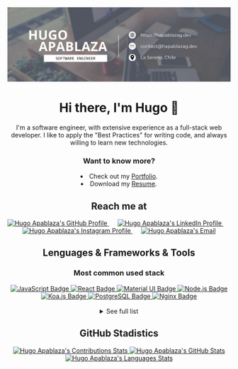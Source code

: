 <div align="center">
  <a href="https://hapablazag.dev">
    <img alt="Hugo Apablaza's GitHub Banner" src="./assets/banner.png" />
  </a>
</div>

<!-- ![Visits Badge](https://badges.pufler.dev/visits/HApablazaG/portfolio) -->

<h1 align="center">Hi there, I'm Hugo 👋</h1>

<p align="center">
  I'm a software engineer, with extensive experience as a full-stack web developer. I like to apply the "Best Practices" for writing code, and always willing to learn new technologies.
</p>

<h3 align="center">Want to know more?</h3>

<div align="center">
  <li>Check out my <a href="https://hapablazag.dev">Portfolio</a>.</li>

  <li>Download my <a href="https://hapablazag.dev/CV-Hugo-Apablaza-Guerrero.pdf" download>Resume</a>.</li>
</div>

<h2 align="center">Reach me at</h2>

<div align="center">
  <a href="https://github.com/HApablazaG">
    <img alt="Hugo Apablaza's GitHub Profile" src="https://www.vectorlogo.zone/logos/github/github-tile.svg" height="40" width="40">
  </a>
  &nbsp;&nbsp;&nbsp;&nbsp;
  <a href="https://www.linkedin.com/in/hapablazag">
    <img alt="Hugo Apablaza's LinkedIn Profile" src="https://www.vectorlogo.zone/logos/linkedin/linkedin-tile.svg" height="40" width="40">
  </a>
  &nbsp;&nbsp;&nbsp;&nbsp;
  <a href="https://www.instagram.com/hapablazag">
    <img alt="Hugo Apablaza's Instagram Profile" src="https://www.vectorlogo.zone/logos/instagram/instagram-tile.svg" height="40" width="40">
  </a>
  &nbsp;&nbsp;&nbsp;&nbsp;
  <a href="mailto:contact@hapablazag.dev">
    <img alt="Hugo Apablaza's Email" src="https://www.vectorlogo.zone/logos/gmail/gmail-tile.svg" height="40" width="40">
  </a>
</div>

<h2 align="center">Lenguages & Frameworks & Tools</h2>

<h3 align="center">Most common used stack</h3>

<div align="center">
  <a href="https://developer.mozilla.org/docs/Web/JavaScript">
    <img alt="JavaScript Badge" src="https://img.shields.io/badge/JavaScript-323330?style=for-the-badge&logo=javascript&logoColor=F7DF1E">
  </a>
  <a href="https://reactjs.org">
    <img alt="React Badge" src="https://img.shields.io/badge/React-20232A?style=for-the-badge&logo=react&logoColor=61DAFB">
  </a>
  <a href="https://mui.com">
    <img alt="Material UI Badge" src="https://img.shields.io/badge/Material%20UI-007FFF?style=for-the-badge&logo=mui&logoColor=white">
  </a>
  <a href="https://nodejs.org">
    <img alt="Node.js Badge" src="https://img.shields.io/badge/Node.js-339933?style=for-the-badge&logo=nodedotjs&logoColor=white">
  </a>
  <a href="https://koajs.com">
    <img alt="Koa.js Badge" src="https://img.shields.io/badge/Koa.js-000000?style=for-the-badge&logo=koa&logoColor=white">
  </a>
  <a href="https://www.postgresql.org">
    <img alt="PostgreSQL Badge" src="https://img.shields.io/badge/PostgreSQL-316192?style=for-the-badge&logo=postgresql&logoColor=white">
  </a>
  <a href="https://www.nginx.com">
    <img alt="Nginx Badge" src="https://img.shields.io/badge/Nginx-009639?style=for-the-badge&logo=nginx&logoColor=white">
  </a>
</div>

<br />

<details>
  <summary align="center">See full list</summary>

  <h3 align="center">Languages</h3>

  <div align="center">
    <a href="https://docs.microsoft.com/en-us/dotnet/csharp">
      <img alt="C# Badge" src="https://img.shields.io/badge/C%23-239120?style=for-the-badge&logo=c-sharp&logoColor=white">
    </a>
    <a href="https://isocpp.org">
      <img alt="C++ Badge" src="https://img.shields.io/badge/C%2B%2B-00599C?style=for-the-badge&logo=c%2B%2B&logoColor=white">
    </a>
    <a href="https://developer.mozilla.org/docs/Web/CSS">
      <img alt="CSS3 Badge" src="https://img.shields.io/badge/CSS3-1572B6?style=for-the-badge&logo=css3&logoColor=white">
    </a>
    <a href="https://developer.mozilla.org/docs/Glossary/HTML5">
      <img alt="HTML5 Badge" src="https://img.shields.io/badge/HTML5-E34F26?style=for-the-badge&logo=html5&logoColor=white">
    </a>
    <a href="https://developer.mozilla.org/docs/Web/JavaScript">
      <img alt="JavaScript Badge" src="https://img.shields.io/badge/JavaScript-323330?style=for-the-badge&logo=javascript&logoColor=F7DF1E">
    </a>
    <a href="https://www.json.org">
      <img alt="json Badge" src="https://img.shields.io/badge/json-5E5C5C?style=for-the-badge&logo=json&logoColor=white">
    </a>
    <a href="https://www.php.net">
      <img alt="PHP Badge" src="https://img.shields.io/badge/PHP-777BB4?style=for-the-badge&logo=php&logoColor=white">
    </a>
    <a href="https://www.python.org">
      <img alt="Python Badge" src="https://img.shields.io/badge/Python-FFD43B?style=for-the-badge&logo=python&logoColor=blue">
    </a>
  </div>

  <h3 align="center">Frameworks & Tools</h3>

  <div align="center">
    <a href="https://www.apache.org">
      <img alt="Apache Badge" src="https://img.shields.io/badge/Apache-D22128?style=for-the-badge&logo=Apache&logoColor=white">
    </a>
    <a href="https://babeljs.io">
      <img alt="Babel Badge" src="https://img.shields.io/badge/Babel-F9DC3E?style=for-the-badge&logo=babel&logoColor=white">
    </a>
    <a href="https://getbootstrap.com">
      <img alt="Bootstrap Badge" src="https://img.shields.io/badge/Bootstrap-563D7C?style=for-the-badge&logo=bootstrap&logoColor=white">
    </a>
    <a href="https://getcomposer.org">
      <img alt="Composer Badge" src="https://img.shields.io/badge/Composer-885630?style=for-the-badge&logo=Composer&logoColor=white">
    </a>
    <a href="https://www.cypress.io">
      <img alt="Cypress Badge" src="https://img.shields.io/badge/Cypress-17202C?style=for-the-badge&logo=cypress&logoColor=white">
    </a>
    <a href="https://d3js.org">
      <img alt="d3.js Badge" src="https://img.shields.io/badge/d3.js-F9A03C?style=for-the-badge&logo=d3.js&logoColor=white">
    </a>
    <a href="https://expressjs.com">
      <img alt="Express.js Badge" src="https://img.shields.io/badge/Express.js-000000?style=for-the-badge&logo=express&logoColor=white">
    </a>
    <a href="https://fontawesome.com">
      <img alt="Font Awesome Badge" src="https://img.shields.io/badge/Font_Awesome-339AF0?style=for-the-badge&logo=fontawesome&logoColor=white">
    </a>
    <a href="https://jquery.com">
      <img alt="jQuery Badge" src="https://img.shields.io/badge/jQuery-0769AD?style=for-the-badge&logo=jquery&logoColor=white">
    </a>
    <a href="https://koajs.com">
      <img alt="Koa.js Badge" src="https://img.shields.io/badge/Koa.js-000000?style=for-the-badge&logo=koa&logoColor=white">
    </a>
    <a href="https://material.io/design">
      <img alt="Material Design Badge" src="https://img.shields.io/badge/material%20design-757575?style=for-the-badge&logo=material%20design&logoColor=white">
    </a>
    <a href="https://mui.com">
      <img alt="Material UI Badge" src="https://img.shields.io/badge/Material%20UI-007FFF?style=for-the-badge&logo=mui&logoColor=white">
    </a>
    <a href="https://www.nginx.com">
      <img alt="Nginx Badge" src="https://img.shields.io/badge/Nginx-009639?style=for-the-badge&logo=nginx&logoColor=white">
    </a>
    <a href="https://nodejs.org">
      <img alt="Node.js Badge" src="https://img.shields.io/badge/Node.js-339933?style=for-the-badge&logo=nodedotjs&logoColor=white">
    </a>
    <a href="https://www.npmjs.com">
      <img alt="npm Badge" src="https://img.shields.io/badge/npm-CB3837?style=for-the-badge&logo=npm&logoColor=white">
    </a>
    <a href="https://pm2.keymetrics.io">
      <img alt="pm2 Badge" src="https://img.shields.io/badge/pm2-2b037a?style=for-the-badge&logo=pm2&logoColor=white">
    </a>
    <a href="https://www.postman.com">
      <img alt="Postman Badge" src="https://img.shields.io/badge/Postman-FF6C37?style=for-the-badge&logo=Postman&logoColor=white">
    </a>
    <a href="https://reactjs.org">
      <img alt="React Badge" src="https://img.shields.io/badge/React-20232A?style=for-the-badge&logo=react&logoColor=61DAFB">
    </a>
    <a href="https://reactnative.dev">
      <img alt="React Native Badge" src="https://img.shields.io/badge/React_Native-20232A?style=for-the-badge&logo=react&logoColor=61DAFB">
    </a>
    <a href="https://reactrouter.com">
      <img alt="React Router Badge" src="https://img.shields.io/badge/React_Router-CA4245?style=for-the-badge&logo=react-router&logoColor=white">
    </a>
    <a href="https://sequelize.org">
      <img alt="Sequelize Badge" src="https://img.shields.io/badge/Sequelize-52B0E7?style=for-the-badge&logo=Sequelize&logoColor=white">
    </a>
    <a href="https://webpack.js.org">
      <img alt="Webpack Badge" src="https://img.shields.io/badge/Webpack-8DD6F9?style=for-the-badge&logo=Webpack&logoColor=white">
    </a>
  </div>

  <h3 align="center">Databases</h3>

  <div align="center">
    <a href="https://mariadb.org">
      <img alt="MariaDB Badge" src="https://img.shields.io/badge/MariaDB-003545?style=for-the-badge&logo=mariadb&logoColor=white">
    </a>
    <a href="https://www.mysql.com">
      <img alt="MySQL Badge" src="https://img.shields.io/badge/MySQL-005C84?style=for-the-badge&logo=mysql&logoColor=white">
    </a>
    <a href="https://www.postgresql.org">
      <img alt="PostgreSQL Badge" src="https://img.shields.io/badge/PostgreSQL-316192?style=for-the-badge&logo=postgresql&logoColor=white">
    </a>
    <a href="https://www.sqlite.org">
      <img alt="SQLite Badge" src="https://img.shields.io/badge/SQLite-07405E?style=for-the-badge&logo=sqlite&logoColor=white">
    </a>
  </div>

  <h3 align="center">Others</h3>

  <div align="center">
    <a href="https://git-scm.com">
      <img alt="GIT Badge" src="https://img.shields.io/badge/GIT-E44C30?style=for-the-badge&logo=git&logoColor=white">
    </a>
    <a href="https://www.gnu.org/software/bash">
      <img alt="GNU Bash Badge" src="https://img.shields.io/badge/GNU%20Bash-4EAA25?style=for-the-badge&logo=GNU%20Bash&logoColor=white">
    </a>
    <a href="https://www.atlassian.com/software/jira">
      <img alt="Jira Badge" src="https://img.shields.io/badge/Jira-0052CC?style=for-the-badge&logo=Jira&logoColor=white">
    </a>
    <a href="https://subversion.apache.org">
      <img alt="Subversion (svn) Badge" src="https://img.shields.io/badge/Subversion%20(svn)-417fda?style=for-the-badge&logo=subversion&logoColor=white">
    </a>
    <a href="https://trello.com">
      <img alt="Trello Badge" src="https://img.shields.io/badge/Trello-0052CC?style=for-the-badge&logo=trello&logoColor=white">
    </a>
    <a href="https://docs.microsoft.com/en-us/windows/terminal">
      <img alt="windows terminal Badge" src="https://img.shields.io/badge/windows%20terminal-4D4D4D?style=for-the-badge&logo=windows%20terminal&logoColor=white">
    </a>
  </div>
</details>

<h2 align="center">GitHub Stadistics</h2>

<div align="center">
  <a href="https://github.com/HApablazaG">
    <img alt="Hugo Apablaza's Contributions Stats" src="https://github-readme-streak-stats.herokuapp.com?user=HApablazaG&theme=dracula&hide_border=true&date_format=M%20j%5B%2C%20Y%5D">
  </a>

  <a href="https://github.com/HApablazaG">
    <img alt="Hugo Apablaza's GitHub Stats" src="https://github-profile-summary-cards.vercel.app/api/cards/profile-details?username=HApablazaG&theme=dracula">
  </a>

  <!-- <a href="https://github.com/HApablazaG">
    <img alt="Hugo Apablaza's GitHub Stats" src="https://github-readme-stats.vercel.app/api?username=HApablazaG&count_private=true&show_icons=true&theme=dracula&hide_border=true">
  </a> -->

  <a href="https://github.com/HApablazaG">
    <img alt="Hugo Apablaza's Languages Stats" src="https://github-readme-stats.vercel.app/api/top-langs?username=HApablazaG&layout=compact&theme=dracula&hide_border=true">
  </a>

  <!-- <a href="https://github.com/HApablazaG">
    <img alt="Hugo Apablaza's Wakatime Stats" src="https://github-readme-stats.vercel.app/api/wakatime?username=HApablazaG&range=last_7_days&layout=compact&theme=dracula&hide_border=true">
  </a> -->
</div>
